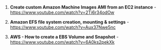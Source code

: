 1. **Create custom Amazon Machine Images AMI from an EC2 instance** - https://www.youtube.com/watch?v=2Ti6r34odOw

2. **Amazon EFS file system creation, mounting & settings** - https://www.youtube.com/watch?v=Aux37Nwe5nc

3. **AWS - How to create a EBS Volume and Snapshot** - https://www.youtube.com/watch?v=6A0ks2pekXk
